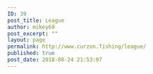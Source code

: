 ```yaml
---
ID: 39
post_title: League
author: mikey69
post_excerpt: ""
layout: page
permalink: http://www.curzon.fishing/league/
published: true
post_date: 2018-08-24 21:53:07
---
```

<!-- wp:image {"id":600} -->
<figure class="wp-block-image"><img src="http://www.curzon.fishing/wp-content/uploads/2019/06/image001-4.png" alt="" class="wp-image-600"/></figure>
<!-- /wp:image -->